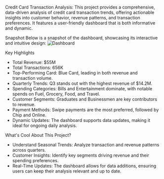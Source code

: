 Credit Card Transaction Analysis:
This project provides a comprehensive, data-driven analysis of credit card transaction trends, offering actionable insights into customer behavior, revenue patterns, and transaction preferences. It features a user-friendly dashboard that is both informative and dynamic.

Snapshot
Below is a snapshot of the dashboard, showcasing its interactive and intuitive design:
![Dashboard](https://github.com/user-attachments/assets/95bf1892-546c-4645-b8a1-572a0e1a9940)


Key Highlights
* Total Revenue: $55M
* Total Transactions: 656K
* Top-Performing Card: Blue Card, leading in both revenue and transaction volume.
* Quarterly Trends: Q3 stands out with the highest revenue of $14.2M.
* Spending Categories: Bills and Entertainment dominate, with notable spends on Fuel, Grocery, Food, and Travel.
* Customer Segments: Graduates and Businessmen are key contributors to revenue.
* Payment Methods: Swipe payments are the most preferred, followed by Chip and Online.
* Dynamic Updates: The dashboard supports data updates, making it ideal for ongoing daily analysis.

What's Cool About This Project?
* Understand Seasonal Trends: Analyze transaction and revenue patterns across quarters.
* Customer Insights: Identify key segments driving revenue and their spending preferences.
* Real-Time Updates: The dashboard allows for data additions, ensuring users can keep their analysis relevant and up to date.

